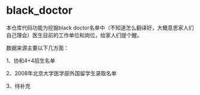 # black_doctor

 本仓库代码功能为挖掘black doctor名单中（不知道怎么翻译好，大概意思家人们自己理会）医生目前的工作单位和岗位，给家人们提个醒。

 数据来源主要以下几方面：

 1、协和4+4招生名单

 2、2008年北京大学医学部外国留学生录取名单

 3、待补充
